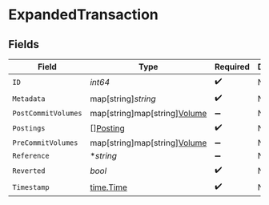 # ExpandedTransaction


## Fields

| Field                                                         | Type                                                          | Required                                                      | Description                                                   | Example                                                       |
| ------------------------------------------------------------- | ------------------------------------------------------------- | ------------------------------------------------------------- | ------------------------------------------------------------- | ------------------------------------------------------------- |
| `ID`                                                          | *int64*                                                       | :heavy_check_mark:                                            | N/A                                                           |                                                               |
| `Metadata`                                                    | map[string]*string*                                           | :heavy_check_mark:                                            | N/A                                                           |                                                               |
| `PostCommitVolumes`                                           | map[string]map[string][Volume](../../models/shared/volume.md) | :heavy_minus_sign:                                            | N/A                                                           |                                                               |
| `Postings`                                                    | [][Posting](../../models/shared/posting.md)                   | :heavy_check_mark:                                            | N/A                                                           |                                                               |
| `PreCommitVolumes`                                            | map[string]map[string][Volume](../../models/shared/volume.md) | :heavy_minus_sign:                                            | N/A                                                           |                                                               |
| `Reference`                                                   | **string*                                                     | :heavy_minus_sign:                                            | N/A                                                           | ref:001                                                       |
| `Reverted`                                                    | *bool*                                                        | :heavy_check_mark:                                            | N/A                                                           |                                                               |
| `Timestamp`                                                   | [time.Time](https://pkg.go.dev/time#Time)                     | :heavy_check_mark:                                            | N/A                                                           |                                                               |